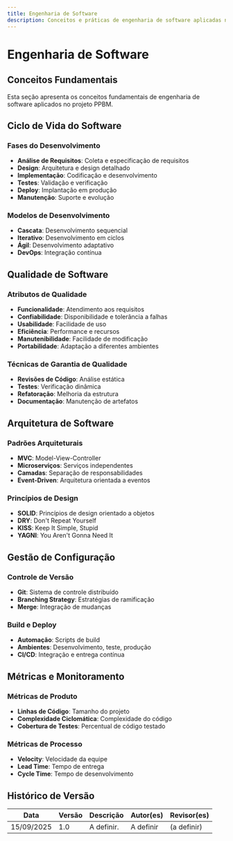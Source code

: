```yaml
---
title: Engenharia de Software
description: Conceitos e práticas de engenharia de software aplicadas no projeto PPBM.
---
```


# Engenharia de Software

## Conceitos Fundamentais

Esta seção apresenta os conceitos fundamentais de engenharia de software aplicados no projeto PPBM.

## Ciclo de Vida do Software

### Fases do Desenvolvimento
- **Análise de Requisitos**: Coleta e especificação de requisitos
- **Design**: Arquitetura e design detalhado
- **Implementação**: Codificação e desenvolvimento
- **Testes**: Validação e verificação
- **Deploy**: Implantação em produção
- **Manutenção**: Suporte e evolução

### Modelos de Desenvolvimento
- **Cascata**: Desenvolvimento sequencial
- **Iterativo**: Desenvolvimento em ciclos
- **Ágil**: Desenvolvimento adaptativo
- **DevOps**: Integração contínua

## Qualidade de Software

### Atributos de Qualidade
- **Funcionalidade**: Atendimento aos requisitos
- **Confiabilidade**: Disponibilidade e tolerância a falhas
- **Usabilidade**: Facilidade de uso
- **Eficiência**: Performance e recursos
- **Manutenibilidade**: Facilidade de modificação
- **Portabilidade**: Adaptação a diferentes ambientes

### Técnicas de Garantia de Qualidade
- **Revisões de Código**: Análise estática
- **Testes**: Verificação dinâmica
- **Refatoração**: Melhoria da estrutura
- **Documentação**: Manutenção de artefatos

## Arquitetura de Software

### Padrões Arquiteturais
- **MVC**: Model-View-Controller
- **Microserviços**: Serviços independentes
- **Camadas**: Separação de responsabilidades
- **Event-Driven**: Arquitetura orientada a eventos

### Princípios de Design
- **SOLID**: Princípios de design orientado a objetos
- **DRY**: Don't Repeat Yourself
- **KISS**: Keep It Simple, Stupid
- **YAGNI**: You Aren't Gonna Need It

## Gestão de Configuração

### Controle de Versão
- **Git**: Sistema de controle distribuído
- **Branching Strategy**: Estratégias de ramificação
- **Merge**: Integração de mudanças

### Build e Deploy
- **Automação**: Scripts de build
- **Ambientes**: Desenvolvimento, teste, produção
- **CI/CD**: Integração e entrega contínua

## Métricas e Monitoramento

### Métricas de Produto
- **Linhas de Código**: Tamanho do projeto
- **Complexidade Ciclomática**: Complexidade do código
- **Cobertura de Testes**: Percentual de código testado

### Métricas de Processo
- **Velocity**: Velocidade da equipe
- **Lead Time**: Tempo de entrega
- **Cycle Time**: Tempo de desenvolvimento

## Histórico de Versão

| Data | Versão | Descrição | Autor(es) | Revisor(es) |
|------|--------|-----------|-----------|-------------|
| 15/09/2025 | 1.0 | A definir. | A definir | (a definir) |